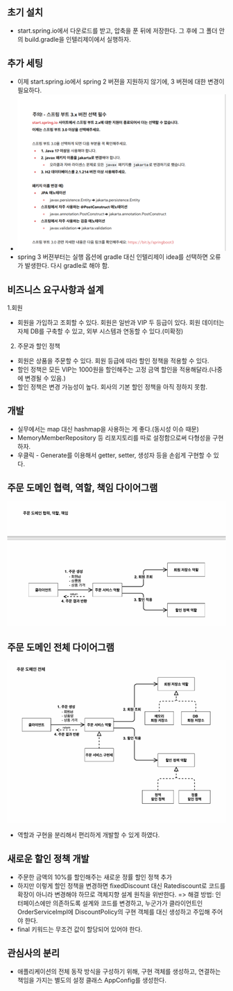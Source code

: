 ## 초기 설치
- start.spring.io에서 다운로드를 받고, 압축을 푼 뒤에 저장한다. 그 후에 그 폴더 안의
  build.gradle을 인텔리제이에서 실행하자.

## 추가 세팅
- 이제 start.spring.io에서 spring 2 버젼을 지원하지 않기에, 3 버젼에 대한 변경이 필요하다.
- ![img_1.png](img_1.png)
- spring 3 버젼부터는 실행 옵션에 gradle 대신 인텔리제이 idea를 선택하면 오류가 발생한다. 
다시 gradle로 해야 함.

## 비즈니스 요구사항과 설계
1.회원
- 회원을 가입하고 조회할 수 있다. 회원은 일반과 VIP 두 등급이 있다. 회원 데이터는 자체 DB를
구축할 수 있고, 외부 시스템과 연동할 수 있다.(미확정)
2. 주문과 할인 정책
- 회원은 상품을 주문할 수 있다. 회원 등급에 따라 할인 정책을 적용할 수 있다.
- 할인 정책은 모든 VIP는 1000원을 할인해주는 고정 금액 할인을 적용해달라.(나중에 변경될 수 있음.)
- 할인 정책은 변경 가능성이 높다. 회사의 기본 할인 정책을 아직 정하지 못함.

## 개발
- 실무에서는 map 대신 hashmap을 사용하는 게 좋다.(동시성 이슈 때문)
- MemoryMemberRepository 등 리포지토리를 따로 설정함으로써 다형성을 구현하자.
- 우클릭 - Generate를 이용해서 getter, setter, 생성자 등을 손쉽게 구현할 수 있다.

## 주문 도메인 협력, 역할, 책임 다이어그램
![img_2.png](img_2.png)


## 주문 도메인 전체 다이어그램
![img_3.png](img_3.png)
- 역할과 구현을 분리해서 편리하게 개발할 수 있게 하였다.

## 새로운 할인 정책 개발
- 주문한 금액의 10%를 할인해주는 새로운 정률 할인 정책 추가
- 하지만 이렇게 할인 정책을 변경하면 fixedDiscount 대신 Ratediscount로 코드를 
확장이 아니라 변경해야 하므로 객체지향 설계 원칙을 위반한다.
=> 해결 방법: 인터페이스에만 의존하도록 설계와 코드를 변경하고, 누군가가 클라이언트인 OrderServiceImpl에
DiscountPolicy의 구현 객체를 대신 생성하고 주입해 주어야 한다.
- final 키워드는 무조건 값이 할당되어 있어야 한다.

## 관심사의 분리
- 애플리케이션의 전체 동작 방식을 구성하기 위해, 구현 객체를 생성하고, 연결하는 책임을 가지는 별도의 설정 클래스 AppConfig를 생성한다.
